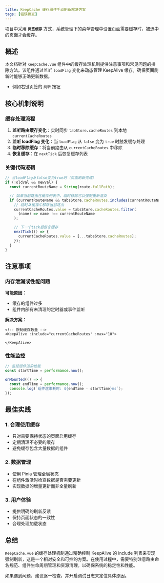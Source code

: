 ```yaml
---
title: KeepCache 缓存组件手动刷新解决方案
tags: [错误排查]
---
```


项目中采用 **`页签缓存`** 方式，系统管理下的菜单管理中设置页面需要缓存时，被选中的页面才会缓存。

## 概述

本文档针对 `KeepCache.vue` 组件中的缓存处理机制提供注意事项和常见问题的排除方法。该组件通过监听 `loadFlag` 变化来动态管理 KeepAlive 缓存，确保页面刷新时能够正确更新数据。

- 例如右键页签的 `刷新` 按钮

## 核心机制说明

### 缓存处理流程

1. **监听路由缓存变化**：实时同步 `tabStore.cacheRoutes` 到本地 `currentCacheRoutes`
2. **监听 loadFlag 变化**：当 `loadFlag` 从 `false` 变为 `true` 时触发缓存处理
3. **临时移除缓存**：将当前路由从 `currentCacheRoutes` 中移除
4. **恢复缓存**：在 `nextTick` 后恢复缓存列表

### 关键代码逻辑

```ts
// 当loadFlag从false变为true时（页面刷新完成）
if (!oldVal && newVal) {
  const currentRouteName = String(route.fullPath);

  // 如果当前路由在缓存列表中，临时移除它以强制重新渲染
  if (currentRouteName && tabsStore.cacheRoutes.includes(currentRouteName)) {
    // 临时从缓存中移除当前路由
    currentCacheRoutes.value = tabsStore.cacheRoutes.filter(
      (name) => name !== currentRouteName
    );

    // 下一个tick后恢复缓存
    nextTick(() => {
      currentCacheRoutes.value = [...tabsStore.cacheRoutes];
    });
  }
}
```

## 注意事项

### 内存泄漏或性能问题

**可能原因：**

- 缓存的组件过多
- 组件内部有未清理的定时器或事件监听

**解决方案：**

```vue
<!-- 限制缓存数量 -->
<KeepAlive :include="currentCacheRoutes" :max="10">

</KeepAlive>
```

### 性能监控

```javascript
// 监控组件渲染性能
const startTime = performance.now();

onMounted(() => {
  const endTime = performance.now();
  console.log(`组件渲染耗时: ${endTime - startTime}ms`);
});
```

## 最佳实践

### 1. 合理使用缓存

- 只对需要保持状态的页面启用缓存
- 定期清理不必要的缓存
- 避免缓存包含大量数据的组件

### 2. 数据管理

- 使用 Pinia 管理全局状态
- 在组件激活时检查数据是否需要更新
- 实现数据的增量更新而非全量刷新

### 3. 用户体验

- 提供明确的刷新反馈
- 保持页面状态的一致性
- 合理处理加载状态

## 总结

`KeepCache.vue` 的缓存处理机制通过精确控制 KeepAlive 的 include 列表来实现强制刷新，这是一个相对安全和可控的方案。在使用过程中，需要特别注意路由命名规范、组件生命周期管理和资源清理，以确保系统的稳定性和性能。

如果遇到问题，建议逐一检查，并开启调试日志来定位具体原因。
